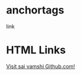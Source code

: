 # anchortags
link
<html>
<body>

<h1>HTML Links</h1>

<p><a href="https://github.com/">Visit sai vamshi Github.com!</a></p>

</body>
</html>
